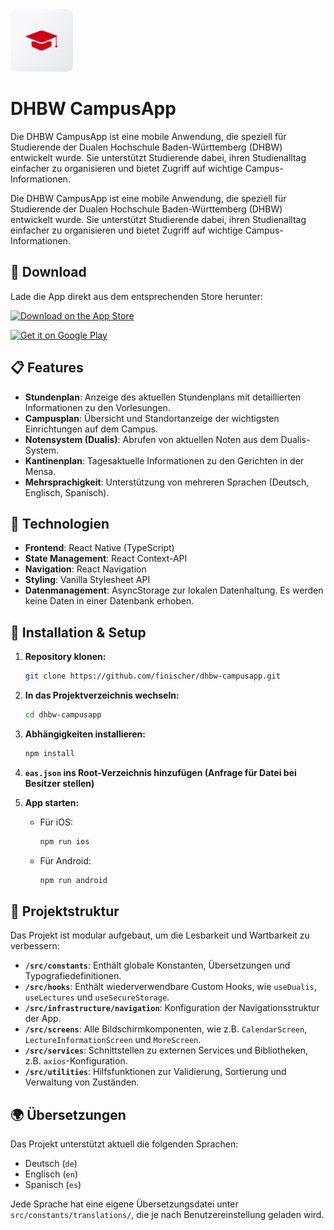 <img src="assets/images/icon.png" alt="drawing" width="100" style="border-radius: 10px" />

# DHBW CampusApp

Die DHBW CampusApp ist eine mobile Anwendung, die speziell für Studierende der Dualen Hochschule Baden-Württemberg (DHBW) entwickelt wurde. Sie unterstützt Studierende dabei, ihren Studienalltag einfacher zu organisieren und bietet Zugriff auf wichtige Campus-Informationen.

Die DHBW CampusApp ist eine mobile Anwendung, die speziell für Studierende der Dualen Hochschule Baden-Württemberg (DHBW) entwickelt wurde. Sie unterstützt Studierende dabei, ihren Studienalltag einfacher zu organisieren und bietet Zugriff auf wichtige Campus-Informationen.

## 📲 Download

Lade die App direkt aus dem entsprechenden Store herunter:

[![Download on the App Store](https://upload.wikimedia.org/wikipedia/commons/3/3c/Download_on_the_App_Store_Badge.svg)](https://apps.apple.com/de/app/dhbw-campusapp/id6446231349)

[![Get it on Google Play](https://upload.wikimedia.org/wikipedia/commons/7/78/Google_Play_Store_badge_EN.svg)](https://play.google.com/store/apps/details?id=com.niklasfischer0.dhbwcampusapp)

## 📋 Features

- **Stundenplan**: Anzeige des aktuellen Stundenplans mit detaillierten Informationen zu den Vorlesungen.
- **Campusplan**: Übersicht und Standortanzeige der wichtigsten Einrichtungen auf dem Campus.
- **Notensystem (Dualis)**: Abrufen von aktuellen Noten aus dem Dualis-System.
- **Kantinenplan**: Tagesaktuelle Informationen zu den Gerichten in der Mensa.
- **Mehrsprachigkeit**: Unterstützung von mehreren Sprachen (Deutsch, Englisch, Spanisch).

## 🔧 Technologien

- **Frontend**: React Native (TypeScript)
- **State Management**: React Context-API
- **Navigation**: React Navigation
- **Styling**: Vanilla Stylesheet API
- **Datenmanagement**: AsyncStorage zur lokalen Datenhaltung. Es werden keine Daten in einer Datenbank erhoben.

## 🚀 Installation & Setup

1. **Repository klonen:**
   ```bash
   git clone https://github.com/finischer/dhbw-campusapp.git
   ```
2. **In das Projektverzeichnis wechseln:**
   ```bash
   cd dhbw-campusapp
   ```
3. **Abhängigkeiten installieren:**

   ```bash
   npm install
   ```

4. **`eas.json` ins Root-Verzeichnis hinzufügen (Anfrage für Datei bei Besitzer stellen)**

5. **App starten:**
   - Für iOS:
     ```bash
     npm run ios
     ```
   - Für Android:
     ```bash
     npm run android
     ```

## 📁 Projektstruktur

Das Projekt ist modular aufgebaut, um die Lesbarkeit und Wartbarkeit zu verbessern:

- **`/src/constants`**: Enthält globale Konstanten, Übersetzungen und Typografiedefinitionen.
- **`/src/hooks`**: Enthält wiederverwendbare Custom Hooks, wie `useDualis`, `useLectures` und `useSecureStorage`.
- **`/src/infrastructure/navigation`**: Konfiguration der Navigationsstruktur der App.
- **`/src/screens`**: Alle Bildschirmkomponenten, wie z.B. `CalendarScreen`, `LectureInformationScreen` und `MoreScreen`.
- **`/src/services`**: Schnittstellen zu externen Services und Bibliotheken, z.B. `axios`-Konfiguration.
- **`/src/utilities`**: Hilfsfunktionen zur Validierung, Sortierung und Verwaltung von Zuständen.

## 🌍 Übersetzungen

Das Projekt unterstützt aktuell die folgenden Sprachen:

- Deutsch (`de`)
- Englisch (`en`)
- Spanisch (`es`)

Jede Sprache hat eine eigene Übersetzungsdatei unter `src/constants/translations/`, die je nach Benutzereinstellung geladen wird.
